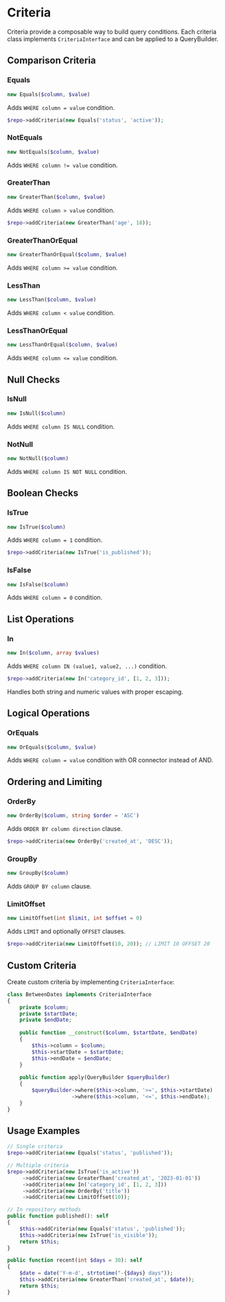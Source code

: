 # Criteria

Criteria provide a composable way to build query conditions. Each criteria class implements `CriteriaInterface` and can be applied to a QueryBuilder.

## Comparison Criteria

### Equals

```php
new Equals($column, $value)
```

Adds `WHERE column = value` condition.

```php
$repo->addCriteria(new Equals('status', 'active'));
```

### NotEquals

```php
new NotEquals($column, $value)
```

Adds `WHERE column != value` condition.

### GreaterThan

```php
new GreaterThan($column, $value)
```

Adds `WHERE column > value` condition.

```php
$repo->addCriteria(new GreaterThan('age', 18));
```

### GreaterThanOrEqual

```php
new GreaterThanOrEqual($column, $value)
```

Adds `WHERE column >= value` condition.

### LessThan

```php
new LessThan($column, $value)
```

Adds `WHERE column < value` condition.

### LessThanOrEqual

```php
new LessThanOrEqual($column, $value)
```

Adds `WHERE column <= value` condition.

## Null Checks

### IsNull

```php
new IsNull($column)
```

Adds `WHERE column IS NULL` condition.

### NotNull

```php
new NotNull($column)
```

Adds `WHERE column IS NOT NULL` condition.

## Boolean Checks

### IsTrue

```php
new IsTrue($column)
```

Adds `WHERE column = 1` condition.

```php
$repo->addCriteria(new IsTrue('is_published'));
```

### IsFalse

```php
new IsFalse($column)
```

Adds `WHERE column = 0` condition.

## List Operations

### In

```php
new In($column, array $values)
```

Adds `WHERE column IN (value1, value2, ...)` condition.

```php
$repo->addCriteria(new In('category_id', [1, 2, 3]));
```

Handles both string and numeric values with proper escaping.

## Logical Operations

### OrEquals

```php
new OrEquals($column, $value)
```

Adds `WHERE column = value` condition with OR connector instead of AND.

## Ordering and Limiting

### OrderBy

```php
new OrderBy($column, string $order = 'ASC')
```

Adds `ORDER BY column direction` clause.

```php
$repo->addCriteria(new OrderBy('created_at', 'DESC'));
```

### GroupBy

```php
new GroupBy($column)
```

Adds `GROUP BY column` clause.

### LimitOffset

```php
new LimitOffset(int $limit, int $offset = 0)
```

Adds `LIMIT` and optionally `OFFSET` clauses.

```php
$repo->addCriteria(new LimitOffset(10, 20)); // LIMIT 10 OFFSET 20
```

## Custom Criteria

Create custom criteria by implementing `CriteriaInterface`:

```php
class BetweenDates implements CriteriaInterface
{
    private $column;
    private $startDate;
    private $endDate;
    
    public function __construct($column, $startDate, $endDate)
    {
        $this->column = $column;
        $this->startDate = $startDate;
        $this->endDate = $endDate;
    }
    
    public function apply(QueryBuilder $queryBuilder)
    {
        $queryBuilder->where($this->column, '>=', $this->startDate)
                     ->where($this->column, '<=', $this->endDate);
    }
}
```

## Usage Examples

```php
// Single criteria
$repo->addCriteria(new Equals('status', 'published'));

// Multiple criteria
$repo->addCriteria(new IsTrue('is_active'))
     ->addCriteria(new GreaterThan('created_at', '2023-01-01'))
     ->addCriteria(new In('category_id', [1, 2, 3]))
     ->addCriteria(new OrderBy('title'))
     ->addCriteria(new LimitOffset(10));

// In repository methods
public function published(): self
{
    $this->addCriteria(new Equals('status', 'published'));
    $this->addCriteria(new IsTrue('is_visible'));
    return $this;
}

public function recent(int $days = 30): self
{
    $date = date('Y-m-d', strtotime("-{$days} days"));
    $this->addCriteria(new GreaterThan('created_at', $date));
    return $this;
}
```